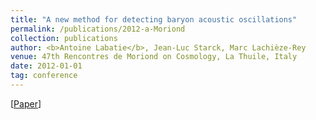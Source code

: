 ```yaml
---
title: "A new method for detecting baryon acoustic oscillations"
permalink: /publications/2012-a-Moriond
collection: publications
author: <b>Antoine Labatie</b>, Jean-Luc Starck, Marc Lachièze-Rey
venue: 47th Rencontres de Moriond on Cosmology, La Thuile, Italy
date: 2012-01-01
tag: conference
---
```


[[Paper](http://inspirehep.net/record/1598994/files/1268715_357-358.pdf)]
<br>
<br>
